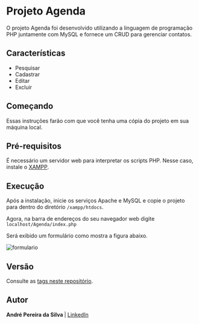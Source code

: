 # Projeto Agenda

O projeto Agenda foi desenvolvido utilizando a linguagem de programação PHP juntamente com MySQL e fornece um CRUD para gerenciar contatos.

## Características

- Pesquisar
- Cadastrar
- Editar
- Excluir

## Começando

Essas instruções farão com que você tenha uma cópia do projeto em sua máquina local.

## Pré-requisitos

É necessário um servidor web para interpretar os scripts PHP. Nesse caso, instale o [XAMPP](https://www.apachefriends.org/pt_br/index.html). 

## Execução

Após a instalação, inicie os serviços Apache e MySQL e copie o projeto para dentro do diretório `/xampp/htdocs`.

Agora, na barra de endereços do seu navegador web digite `localhost/Agenda/index.php`

Será exibido um formulário como mostra a figura abaixo.

![formulario](https://user-images.githubusercontent.com/37241913/73038358-e89a4c80-3e30-11ea-9528-d3934361debe.jpg)

## Versão
Consulte as [tags neste repositório](https://github.com/andre-aps/Restaurante/tree/v1.0).

## Autor
<b> André Pereira da Silva </b> | [LinkedIn](https://www.linkedin.com/in/andre-aps)

